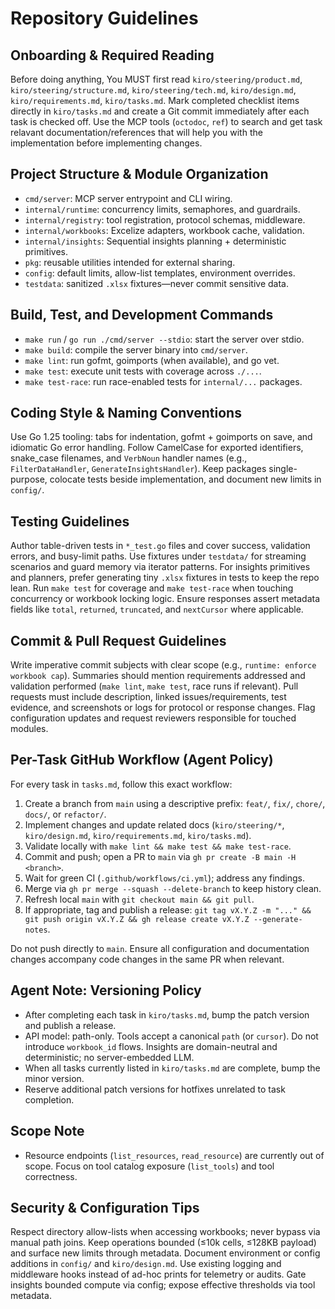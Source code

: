 # Repository Guidelines

## Onboarding & Required Reading
Before doing anything, You MUST first read `kiro/steering/product.md`, `kiro/steering/structure.md`, `kiro/steering/tech.md`, `kiro/design.md`, `kiro/requirements.md`, `kiro/tasks.md`. Mark completed checklist items directly in `kiro/tasks.md` and create a Git commit immediately after each task is checked off. Use the MCP tools (`octodoc`, `ref`) to search and get task relavant documentation/references that will help you with the implementation before implementing changes.

## Project Structure & Module Organization
- `cmd/server`: MCP server entrypoint and CLI wiring.
- `internal/runtime`: concurrency limits, semaphores, and guardrails.
- `internal/registry`: tool registration, protocol schemas, middleware.
- `internal/workbooks`: Excelize adapters, workbook cache, validation.
- `internal/insights`: Sequential insights planning + deterministic primitives.
- `pkg`: reusable utilities intended for external sharing.
- `config`: default limits, allow-list templates, environment overrides.
- `testdata`: sanitized `.xlsx` fixtures—never commit sensitive data.

## Build, Test, and Development Commands
- `make run` / `go run ./cmd/server --stdio`: start the server over stdio.
- `make build`: compile the server binary into `cmd/server`.
- `make lint`: run gofmt, goimports (when available), and go vet.
- `make test`: execute unit tests with coverage across `./...`.
- `make test-race`: run race-enabled tests for `internal/...` packages.

## Coding Style & Naming Conventions
Use Go 1.25 tooling: tabs for indentation, gofmt + goimports on save, and idiomatic Go error handling. Follow CamelCase for exported identifiers, snake_case filenames, and `VerbNoun` handler names (e.g., `FilterDataHandler`, `GenerateInsightsHandler`). Keep packages single-purpose, colocate tests beside implementation, and document new limits in `config/`.

## Testing Guidelines
Author table-driven tests in `*_test.go` files and cover success, validation errors, and busy-limit paths. Use fixtures under `testdata/` for streaming scenarios and guard memory via iterator patterns. For insights primitives and planners, prefer generating tiny `.xlsx` fixtures in tests to keep the repo lean. Run `make test` for coverage and `make test-race` when touching concurrency or workbook locking logic. Ensure responses assert metadata fields like `total`, `returned`, `truncated`, and `nextCursor` where applicable.

## Commit & Pull Request Guidelines
Write imperative commit subjects with clear scope (e.g., `runtime: enforce workbook cap`). Summaries should mention requirements addressed and validation performed (`make lint`, `make test`, race runs if relevant). Pull requests must include description, linked issues/requirements, test evidence, and screenshots or logs for protocol or response changes. Flag configuration updates and request reviewers responsible for touched modules.

## Per-Task GitHub Workflow (Agent Policy)

For every task in `tasks.md`, follow this exact workflow:

1. Create a branch from `main` using a descriptive prefix: `feat/`, `fix/`, `chore/`, `docs/`, or `refactor/`.
2. Implement changes and update related docs (`kiro/steering/*`, `kiro/design.md`, `kiro/requirements.md`, `kiro/tasks.md`).
3. Validate locally with `make lint && make test && make test-race`.
4. Commit and push; open a PR to `main` via `gh pr create -B main -H <branch>`.
5. Wait for green CI (`.github/workflows/ci.yml`); address any findings.
6. Merge via `gh pr merge --squash --delete-branch` to keep history clean.
7. Refresh local `main` with `git checkout main && git pull`.
8. If appropriate, tag and publish a release: `git tag vX.Y.Z -m "..." && git push origin vX.Y.Z && gh release create vX.Y.Z --generate-notes`.

Do not push directly to `main`. Ensure all configuration and documentation changes accompany code changes in the same PR when relevant.

## Agent Note: Versioning Policy
- After completing each task in `kiro/tasks.md`, bump the patch version and publish a release.
- API model: path-only. Tools accept a canonical `path` (or `cursor`). Do not introduce `workbook_id` flows. Insights are domain-neutral and deterministic; no server-embedded LLM.
- When all tasks currently listed in `kiro/tasks.md` are complete, bump the minor version.
- Reserve additional patch versions for hotfixes unrelated to task completion.

## Scope Note
- Resource endpoints (`list_resources`, `read_resource`) are currently out of scope. Focus on tool catalog exposure (`list_tools`) and tool correctness.

## Security & Configuration Tips
Respect directory allow-lists when accessing workbooks; never bypass via manual path joins. Keep operations bounded (≤10k cells, ≤128KB payload) and surface new limits through metadata. Document environment or config additions in `config/` and `kiro/design.md`. Use existing logging and middleware hooks instead of ad-hoc prints for telemetry or audits. Gate insights bounded compute via config; expose effective thresholds via tool metadata.
